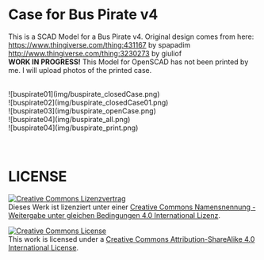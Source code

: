 # Case for Bus Pirate v4
This is a SCAD Model for a Bus Pirate v4. 
Original design comes from here: 
<br>
https://www.thingiverse.com/thing:431167 by spapadim
<br>
http://www.thingiverse.com/thing:3230273 by giuliof
<br>
**WORK IN PROGRESS!**
This Model for OpenSCAD has not been printed by me. I will upload photos
of the printed case.


<br>
![buspirate01](img/buspirate_closedCase.png)
<br>
![buspirate02](img/buspirate_closedCase01.png)
<br>
![buspirate03](img/buspirate_openCase.png)
<br>
![buspirate04](img/buspirate_all.png)
<br>
![buspirate04](img/buspirate_print.png)

<br>
<br>
<br>

# LICENSE

<dl>
<a rel="license" href="http://creativecommons.org/licenses/by-sa/4.0/"><img alt="Creative Commons Lizenzvertrag" style="border-width:0" src="https://i.creativecommons.org/l/by-sa/4.0/88x31.png" /></a><br />Dieses Werk ist lizenziert unter einer <a rel="license" href="http://creativecommons.org/licenses/by-sa/4.0/">Creative Commons Namensnennung - Weitergabe unter gleichen Bedingungen 4.0 International Lizenz</a>.
</dl>

<dl>
<a rel="license" href="http://creativecommons.org/licenses/by-sa/4.0/"><img alt="Creative Commons License" style="border-width:0" src="https://i.creativecommons.org/l/by-sa/4.0/88x31.png" /></a><br />This work is licensed under a <a rel="license" href="http://creativecommons.org/licenses/by-sa/4.0/">Creative Commons Attribution-ShareAlike 4.0 International License</a>.
</dl>
